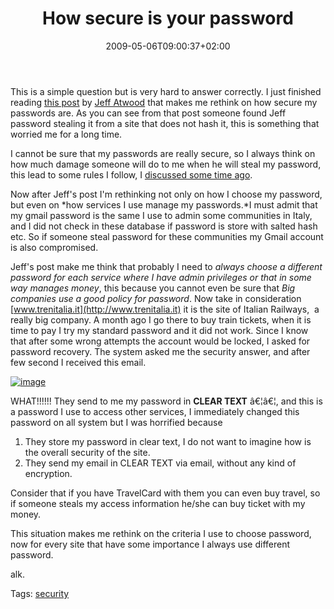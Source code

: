 ﻿---
title: "How secure is your password "
description: ""
date: 2009-05-06T09:00:37+02:00
draft: false
tags: [General]
categories: [General]
---
This is a simple question but is very hard to answer correctly. I just finished reading [this post](http://www.codinghorror.com/blog/archives/001263.html) by [Jeff Atwood](http://www.codinghorror.com/blog/) that makes me rethink on how secure my passwords are. As you can see from that post someone found Jeff password stealing it from a site that does not hash it, this is something that worried me for a long time.

I cannot be sure that my passwords are really secure, so I always think on how much damage someone will do to me when he will steal my password, this lead to some rules I follow, I [discussed some time ago](http://www.codewrecks.com/blog/index.php/2008/08/21/is-policies-for-password-really-useful/).

Now after Jeff's post I'm rethinking not only on how I choose my password, but even on *how services I use manage my passwords.*I must admit that my gmail password is the same I use to admin some communities in Italy, and I did not check in these database if password is store with salted hash etc. So if someone steal password for these communities my Gmail account is also compromised.

Jeff's post make me think that probably I need to *always choose a different password for each service where I have admin privileges or that in some way manages money*, this because you cannot even be sure that *Big companies use a good policy for password*. Now take in consideration [www.trenitalia.it](http://www.trenitalia.it) it is the site of Italian Railways,  a really big company. A month ago I go there to buy train tickets, when it is time to pay I try my standard password and it did not work. Since I know that after some wrong attempts the account would be locked, I asked for password recovery. The system asked me the security answer, and after few second I received this email.

[![image](https://www.codewrecks.com/blog/wp-content/uploads/2009/05/image-thumb.png "image")](https://www.codewrecks.com/blog/wp-content/uploads/2009/05/image.png)

WHAT!!!!!! They send to me my password in  **CLEAR TEXT** â€¦â€¦, and this is a password I use to access other services, I immediately changed this password on all system but I was horrified because

1. They store my password in clear text, I do not want to imagine how is the overall security of the site.
2. They send my email in CLEAR TEXT via email, without any kind of encryption.

Consider that if you have TravelCard with them you can even buy travel, so if someone steals my access information he/she can buy ticket with my money.

This situation makes me rethink on the criteria I use to choose password, now for every site that have some importance I always use different password.

alk.

Tags: [security](http://technorati.com/tag/security)
